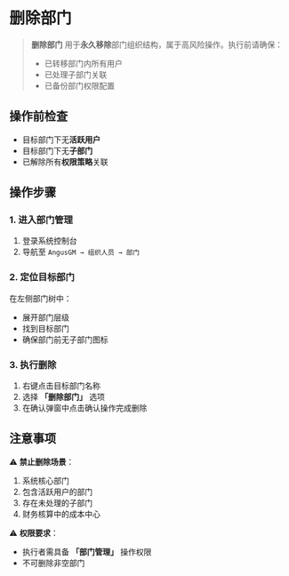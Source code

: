 # 删除部门

> **删除部门** 用于**永久移除**部门组织结构，属于高风险操作。执行前请确保：
> - 已转移部门内所有用户
> - 已处理子部门关联
> - 已备份部门权限配置

## 操作前检查
- 目标部门下无**活跃用户**  
- 目标部门下无**子部门**  
- 已解除所有**权限策略**关联

## 操作步骤

### 1. 进入部门管理
1. 登录系统控制台
2. 导航至 `AngusGM → 组织人员 → 部门`

### 2. 定位目标部门
在左侧部门树中：
- 展开部门层级
- 找到目标部门
- 确保部门前无子部门图标

### 3. 执行删除
1. 右键点击目标部门名称
2. 选择 **「删除部门」** 选项
3. 在确认弹窗中点击确认操作完成删除

## 注意事项
⚠️ **禁止删除场景**：
1. 系统核心部门
2. 包含活跃用户的部门
3. 存在未处理的子部门
4. 财务核算中的成本中心

⚠️ **权限要求**：
- 执行者需具备 **「部门管理」** 操作权限
- 不可删除非空部门
